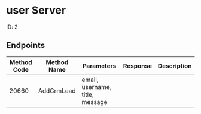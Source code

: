 
# user Server
ID: 2
## Endpoints
|Method Code|Method Name|Parameters|Response|Description|
|-----------|-----------|----------|--------|-----------|
|20660|AddCrmLead|email, username, title, message|||
